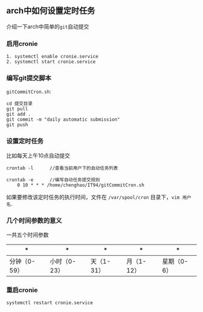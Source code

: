 arch中如何设置定时任务
---
介绍一下arch中简单的`git`自动提交
    
### 启用cronie
```
1. systemctl enable cronie.service
2. systemctl start cronie.service
```

### 编写git提交脚本
`gitCommitCron.sh`:
```
cd 提交目录
git pull
git add .
git commit -m "daily automatic submission"
git push 
```

### 设置定时任务
比如每天上午10点自动提交
```
crontab -l      //查看当前用户下的自动任务列表

crontab -e      //编写自动任务提交规则
    0 10 * * * /home/chenghao/IT94/gitCommitCron.sh
```
如果要修改该定时任务的执行时间，文件在 `/var/spool/cron` 目录下，`vim 用户名`.

### 几个时间参数的意义

一共五个时间参数

| \* | \* | \* | \* | \* |
| --- | --- | --- | --- | --- |
| 分钟（0-59） | 小时（0-23） | 天（1-31） | 月（1-12） | 星期（0-6） |


### 重启cronie
```
systemctl restart cronie.service
```
